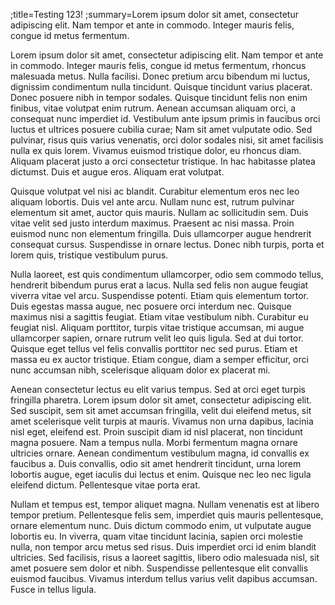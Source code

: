 ;title=Testing 123!
;summary=Lorem ipsum dolor sit amet, consectetur adipiscing elit. Nam tempor et ante in commodo. Integer mauris felis, congue id metus fermentum.

Lorem ipsum dolor sit amet, consectetur adipiscing elit. Nam tempor et ante in commodo. Integer mauris felis, congue id metus fermentum, rhoncus malesuada metus. Nulla facilisi. Donec pretium arcu bibendum mi luctus, dignissim condimentum nulla tincidunt. Quisque tincidunt varius placerat. Donec posuere nibh in tempor sodales. Quisque tincidunt felis non enim finibus, vitae volutpat enim rutrum. Aenean accumsan aliquam orci, a consequat nunc imperdiet id. Vestibulum ante ipsum primis in faucibus orci luctus et ultrices posuere cubilia curae; Nam sit amet vulputate odio. Sed pulvinar, risus quis varius venenatis, orci dolor sodales nisi, sit amet facilisis nulla ex quis lorem. Vivamus euismod tristique dolor, eu rhoncus diam. Aliquam placerat justo a orci consectetur tristique. In hac habitasse platea dictumst. Duis et augue eros. Aliquam erat volutpat.

Quisque volutpat vel nisi ac blandit. Curabitur elementum eros nec leo aliquam lobortis. Duis vel ante arcu. Nullam nunc est, rutrum pulvinar elementum sit amet, auctor quis mauris. Nullam ac sollicitudin sem. Duis vitae velit sed justo interdum maximus. Praesent ac nisi massa. Proin euismod nunc non elementum fringilla. Duis ullamcorper augue hendrerit consequat cursus. Suspendisse in ornare lectus. Donec nibh turpis, porta et lorem quis, tristique vestibulum purus.

Nulla laoreet, est quis condimentum ullamcorper, odio sem commodo tellus, hendrerit bibendum purus erat a lacus. Nulla sed felis non augue feugiat viverra vitae vel arcu. Suspendisse potenti. Etiam quis elementum tortor. Duis egestas massa augue, nec posuere orci interdum nec. Quisque maximus nisi a sagittis feugiat. Etiam vitae vestibulum nibh. Curabitur eu feugiat nisl. Aliquam porttitor, turpis vitae tristique accumsan, mi augue ullamcorper sapien, ornare rutrum velit leo quis ligula. Sed at dui tortor. Quisque eget tellus vel felis convallis porttitor nec sed purus. Etiam et massa eu ex auctor tristique. Etiam congue, diam a semper efficitur, orci nunc accumsan nibh, scelerisque aliquam dolor ex placerat mi.

Aenean consectetur lectus eu elit varius tempus. Sed at orci eget turpis fringilla pharetra. Lorem ipsum dolor sit amet, consectetur adipiscing elit. Sed suscipit, sem sit amet accumsan fringilla, velit dui eleifend metus, sit amet scelerisque velit turpis at mauris. Vivamus non urna dapibus, lacinia nisl eget, eleifend est. Proin suscipit diam id nisl placerat, non tincidunt magna posuere. Nam a tempus nulla. Morbi fermentum magna ornare ultricies ornare. Aenean condimentum vestibulum magna, id convallis ex faucibus a. Duis convallis, odio sit amet hendrerit tincidunt, urna lorem lobortis augue, eget iaculis dui lectus et enim. Quisque nec leo nec ligula eleifend dictum. Pellentesque vitae porta erat.

Nullam et tempus est, tempor aliquet magna. Nullam venenatis est at libero tempor pretium. Pellentesque felis sem, imperdiet quis mauris pellentesque, ornare elementum nunc. Duis dictum commodo enim, ut vulputate augue lobortis eu. In viverra, quam vitae tincidunt lacinia, sapien orci molestie nulla, non tempor arcu metus sed risus. Duis imperdiet orci id enim blandit ultricies. Sed facilisis, risus a laoreet sagittis, libero odio malesuada nisl, sit amet posuere sem dolor et nibh. Suspendisse pellentesque elit convallis euismod faucibus. Vivamus interdum tellus varius velit dapibus accumsan. Fusce in tellus ligula.
